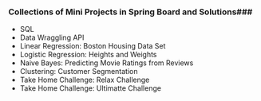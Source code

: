 ### Collections of Mini Projects in Spring Board and Solutions###

* SQL
* Data Wraggling API
* Linear Regression: Boston Housing Data Set
* Logistic Regression: Heights and Weights
* Naive Bayes: Predicting Movie Ratings from Reviews
* Clustering: Customer Segmentation
* Take Home Challenge: Relax Challenge
* Take Home Challenge: Ultimatte Challenge
